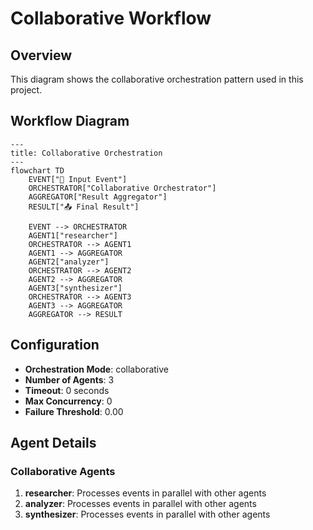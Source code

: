 # Collaborative Workflow

## Overview
This diagram shows the collaborative orchestration pattern used in this project.

## Workflow Diagram

```mermaid
---
title: Collaborative Orchestration
---
flowchart TD
    EVENT["📨 Input Event"]
    ORCHESTRATOR["Collaborative Orchestrator"]
    AGGREGATOR["Result Aggregator"]
    RESULT["📤 Final Result"]

    EVENT --> ORCHESTRATOR
    AGENT1["researcher"]
    ORCHESTRATOR --> AGENT1
    AGENT1 --> AGGREGATOR
    AGENT2["analyzer"]
    ORCHESTRATOR --> AGENT2
    AGENT2 --> AGGREGATOR
    AGENT3["synthesizer"]
    ORCHESTRATOR --> AGENT3
    AGENT3 --> AGGREGATOR
    AGGREGATOR --> RESULT
```

## Configuration
- **Orchestration Mode**: collaborative
- **Number of Agents**: 3
- **Timeout**: 0 seconds
- **Max Concurrency**: 0
- **Failure Threshold**: 0.00

## Agent Details
### Collaborative Agents
1. **researcher**: Processes events in parallel with other agents
2. **analyzer**: Processes events in parallel with other agents
3. **synthesizer**: Processes events in parallel with other agents

